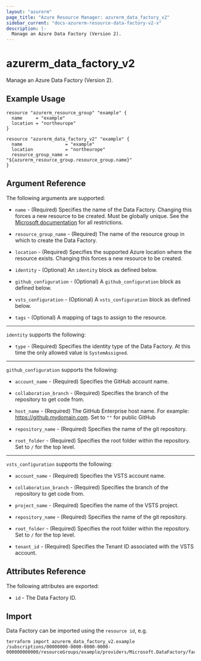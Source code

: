 ```yaml
---
layout: "azurerm"
page_title: "Azure Resource Manager: azurerm_data_factory_v2"
sidebar_current: "docs-azurerm-resource-data-factory-v2-x"
description: |-
  Manage an Azure Data Factory (Version 2).
---
```


# azurerm_data_factory_v2

Manage an Azure Data Factory (Version 2).

## Example Usage

```hcl
resource "azurerm_resource_group" "example" {
  name     = "example"
  location = "northeurope"
}

resource "azurerm_data_factory_v2" "example" {
  name                = "example"
  location            = "northeurope"
  resource_group_name = "${azurerm_resource_group.resource_group.name}"
}
```

## Argument Reference

The following arguments are supported:

* `name` - (Required) Specifies the name of the Data Factory. Changing this forces a new resource to be created. Must be globally unique. See the [Microsoft documentation](https://docs.microsoft.com/en-us/azure/data-factory/naming-rules) for all restrictions.

* `resource_group_name` - (Required) The name of the resource group in which to create the Data Factory.

* `location` - (Required) Specifies the supported Azure location where the resource exists. Changing this forces a new resource to be created.

* `identity` - (Optional) An `identity` block as defined below.

* `github_configuration` - (Optional) A `github_configuration` block as defined below.

* `vsts_configuration` - (Optional) A `vsts_configuration` block as defined below.

* `tags` - (Optional) A mapping of tags to assign to the resource.

---

`identity` supports the following:

* `type` - (Required) Specifies the identity type of the Data Factory. At this time the only allowed value is `SystemAssigned`.

---

`github_configuration` supports the following:

* `account_name` - (Required) Specifies the GitHub account name.

* `collaboration_branch` - (Required) Specifies the branch of the repository to get code from.

* `host_name` - (Required) The GitHub Enterprise host name. For example: https://github.mydomain.com. Set to `""` for public GitHub

* `repository_name` - (Required) Specifies the name of the git repository.

* `root_folder` - (Required) Specifies the root folder within the repository. Set to `/` for the top level.

---

`vsts_configuration` supports the following:

* `account_name` - (Required) Specifies the VSTS account name.

* `collaboration_branch` - (Required) Specifies the branch of the repository to get code from.

* `project_name` - (Required) Specifies the name of the VSTS project.

* `repository_name` - (Required) Specifies the name of the git repository.

* `root_folder` - (Required) Specifies the root folder within the repository. Set to `/` for the top level.

* `tenant_id` - (Required) Specifies the Tenant ID associated with the VSTS account.

## Attributes Reference

The following attributes are exported:

* `id` - The Data Factory ID.

## Import

Data Factory can be imported using the `resource id`, e.g.

```shell
terraform import azurerm_data_factory_v2.example /subscriptions/00000000-0000-0000-0000-000000000000/resourceGroups/example/providers/Microsoft.DataFactory/factories/example
```

